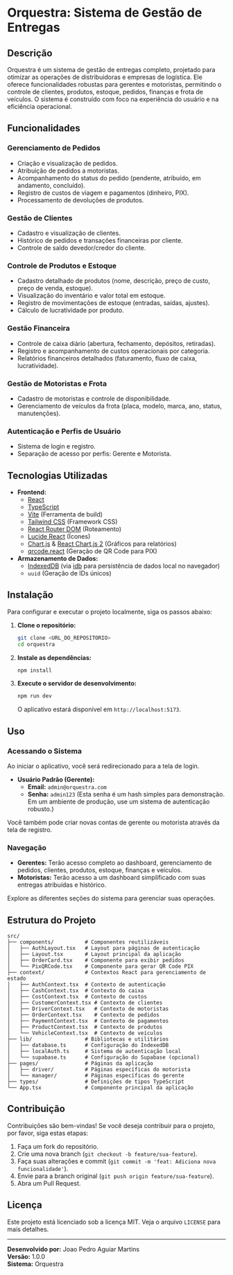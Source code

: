 # Orquestra: Sistema de Gestão de Entregas

## Descrição
Orquestra é um sistema de gestão de entregas completo, projetado para otimizar as operações de distribuidoras e empresas de logística. Ele oferece funcionalidades robustas para gerentes e motoristas, permitindo o controle de clientes, produtos, estoque, pedidos, finanças e frota de veículos. O sistema é construído com foco na experiência do usuário e na eficiência operacional.

## Funcionalidades

### Gerenciamento de Pedidos
- Criação e visualização de pedidos.
- Atribuição de pedidos a motoristas.
- Acompanhamento do status do pedido (pendente, atribuído, em andamento, concluído).
- Registro de custos de viagem e pagamentos (dinheiro, PIX).
- Processamento de devoluções de produtos.

### Gestão de Clientes
- Cadastro e visualização de clientes.
- Histórico de pedidos e transações financeiras por cliente.
- Controle de saldo devedor/credor do cliente.

### Controle de Produtos e Estoque
- Cadastro detalhado de produtos (nome, descrição, preço de custo, preço de venda, estoque).
- Visualização do inventário e valor total em estoque.
- Registro de movimentações de estoque (entradas, saídas, ajustes).
- Cálculo de lucratividade por produto.

### Gestão Financeira
- Controle de caixa diário (abertura, fechamento, depósitos, retiradas).
- Registro e acompanhamento de custos operacionais por categoria.
- Relatórios financeiros detalhados (faturamento, fluxo de caixa, lucratividade).

### Gestão de Motoristas e Frota
- Cadastro de motoristas e controle de disponibilidade.
- Gerenciamento de veículos da frota (placa, modelo, marca, ano, status, manutenções).

### Autenticação e Perfis de Usuário
- Sistema de login e registro.
- Separação de acesso por perfis: Gerente e Motorista.

## Tecnologias Utilizadas
- **Frontend:**
    - [React](https://react.dev/)
    - [TypeScript](https://www.typescriptlang.org/)
    - [Vite](https://vitejs.dev/) (Ferramenta de build)
    - [Tailwind CSS](https://tailwindcss.com/) (Framework CSS)
    - [React Router DOM](https://reactrouter.com/en/main) (Roteamento)
    - [Lucide React](https://lucide.dev/icons/) (Ícones)
    - [Chart.js](https://www.chartjs.org/) & [React Chart.js 2](https://react-chartjs-2.js.org/) (Gráficos para relatórios)
    - [qrcode.react](https://www.npmjs.com/package/qrcode.react) (Geração de QR Code para PIX)
- **Armazenamento de Dados:**
    - [IndexedDB](https://developer.mozilla.org/en-US/docs/Web/API/IndexedDB_API) (via [idb](https://www.npmjs.com/package/idb) para persistência de dados local no navegador)
    - `uuid` (Geração de IDs únicos)

## Instalação

Para configurar e executar o projeto localmente, siga os passos abaixo:

1.  **Clone o repositório:**
    ```bash
    git clone <URL_DO_REPOSITORIO>
    cd orquestra
    ```

2.  **Instale as dependências:**
    ```bash
    npm install
    ```

3.  **Execute o servidor de desenvolvimento:**
    ```bash
    npm run dev
    ```
    O aplicativo estará disponível em `http://localhost:5173`.

## Uso

### Acessando o Sistema
Ao iniciar o aplicativo, você será redirecionado para a tela de login.

-   **Usuário Padrão (Gerente):**
    -   **Email:** `admin@orquestra.com`
    -   **Senha:** `admin123` (Esta senha é um hash simples para demonstração. Em um ambiente de produção, use um sistema de autenticação robusto.)

Você também pode criar novas contas de gerente ou motorista através da tela de registro.

### Navegação
-   **Gerentes:** Terão acesso completo ao dashboard, gerenciamento de pedidos, clientes, produtos, estoque, finanças e veículos.
-   **Motoristas:** Terão acesso a um dashboard simplificado com suas entregas atribuídas e histórico.

Explore as diferentes seções do sistema para gerenciar suas operações.

## Estrutura do Projeto

```
src/
├── components/          # Componentes reutilizáveis
│   ├── AuthLayout.tsx   # Layout para páginas de autenticação
│   ├── Layout.tsx       # Layout principal da aplicação
│   ├── OrderCard.tsx    # Componente para exibir pedidos
│   └── PixQRCode.tsx    # Componente para gerar QR Code PIX
├── context/             # Contextos React para gerenciamento de estado
│   ├── AuthContext.tsx  # Contexto de autenticação
│   ├── CashContext.tsx  # Contexto do caixa
│   ├── CostContext.tsx  # Contexto de custos
│   ├── CustomerContext.tsx # Contexto de clientes
│   ├── DriverContext.tsx   # Contexto de motoristas
│   ├── OrderContext.tsx    # Contexto de pedidos
│   ├── PaymentContext.tsx  # Contexto de pagamentos
│   ├── ProductContext.tsx  # Contexto de produtos
│   └── VehicleContext.tsx  # Contexto de veículos
├── lib/                 # Bibliotecas e utilitários
│   ├── database.ts      # Configuração do IndexedDB
│   ├── localAuth.ts     # Sistema de autenticação local
│   └── supabase.ts      # Configuração do Supabase (opcional)
├── pages/               # Páginas da aplicação
│   ├── driver/          # Páginas específicas do motorista
│   └── manager/         # Páginas específicas do gerente
├── types/               # Definições de tipos TypeScript
└── App.tsx              # Componente principal da aplicação
```

## Contribuição

Contribuições são bem-vindas! Se você deseja contribuir para o projeto, por favor, siga estas etapas:

1.  Faça um fork do repositório.
2.  Crie uma nova branch (`git checkout -b feature/sua-feature`).
3.  Faça suas alterações e commit (`git commit -m 'feat: Adiciona nova funcionalidade'`).
4.  Envie para a branch original (`git push origin feature/sua-feature`).
5.  Abra um Pull Request.

## Licença

Este projeto está licenciado sob a licença MIT. Veja o arquivo `LICENSE` para mais detalhes.

---

**Desenvolvido por:** Joao Pedro Aguiar Martins  
**Versão:** 1.0.0  
**Sistema:** Orquestra
